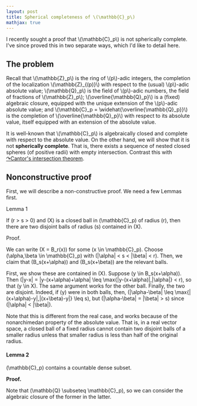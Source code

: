 ```yaml
---
layout: post
title: Spherical completeness of \(\mathbb{C}_p\)
mathjax: true
---
```


I recently sought a proof that \\(\mathbb{C}_p\\) is not spherically complete. I've since proved this in two separate ways, which I'd like to detail here.

## The problem

Recall that \\(\mathbb{Z}\_p\\) is the ring of \\(p\\)-adic integers, the completion of the localization \\(\mathbb{Z}\_{(p)}\\) with respect to the (usual) \\(p\\)-adic absolute value; \\(\mathbb{Q}\_p\\) is the field of \\(p\\)-adic numbers, the field of fractions of \\(\mathbb{Z}\_p\\); \\(\overline{\mathbb{Q}\_p}\\) is a (fixed) algebraic closure, equipped with the unique extension of the \\(p\\)-adic absolute value; and \\(\mathbb{C}\_p = \widehat{\overline{\mathbb{Q}\_p}}\\) is the completion of \\(\overline{\mathbb{Q}\_p}\\) with respect to its absolute value, itself equipped with an extension of the absolute value.

It is well-known that \\(\mathbb{C}\_p\\) is algebraically closed and complete with respect to the absolute value. On the other hand, we will show that it is not **spherically complete**. That is, there exists a sequence of nested closed spheres (of positive radii) with empty intersection. Contrast this with [&#x21B7;Cantor's intersection theorem](https://en.wikipedia.org/wiki/Cantor%27s_intersection_theorem).

## Nonconstructive proof

First, we will describe a non-constructive proof. We need a few Lemmas first.

Lemma 1

If \(r > s > 0\) and \(X\) is a closed ball in \(\mathbb{C}_p\) of radius \(r\), then there are two disjoint balls of radius \(s\) contained in \(X\).

Proof.

We can write \(X = B_r(x)\) for some \(x \in \mathbb{C}_p\). Choose \(\alpha,\beta \in \mathbb{C}_p\) with \(|\alpha| < s < |\beta| < r\). Then, we claim that \(B_s(x+\alpha)\) and \(B_s(x+\beta)\) are the relevant balls.

First, we show these are contained in \(X\). Suppose \(y \in B_s(x+\alpha)\). Then \(|y-x| = |y-(x+\alpha)+\alpha| \leq \max\{|y-(x+\alpha)|,|\alpha|\} < r\), so that \(y \in X\). The same argument works for the other ball. Finally, the two are disjoint. Indeed, if \(y\) were in both balls, then, \(|\alpha-\beta| \leq \max\{|(x+\alpha)-y|,|(x+\beta)-y|\} \leq s\), but \(|\alpha-\beta| = |\beta| > s\) since \(|\alpha| < |\beta|\).

Note that this is different from the real case, and works because of the nonarchimedan property of the absolute value. That is, in a real vector space, a closed ball of a fixed radius cannot contain two disjoint balls of a smaller radius unless that smaller radius is less than half of the original radius.

#### Lemma 2

\(\mathbb{C}_p\) contains a countable dense subset.

**Proof.**

Note that \(\mathbb{Q} \subseteq \mathbb{C}_p\), so we can consider the algebraic closure of the former in the latter.